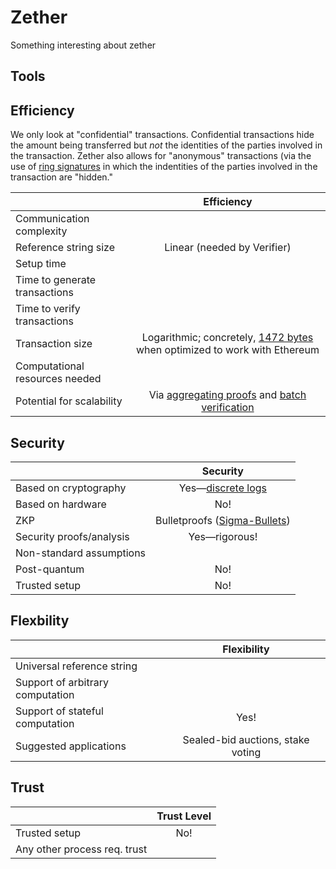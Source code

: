 # Zether

Something interesting about zether

## Tools

## Efficiency

We only look at "confidential" transactions. Confidential transactions hide the amount being transferred but *not* the identities of the parties involved in the transaction. Zether also allows for "anonymous" transactions (via the use of [ring signatures](https://en.wikipedia.org/wiki/Ring_signature) in which the indentities of the parties involved in the transaction are "hidden."

|                           |           Efficiency         |
| ------------------------- | :--------------------------: |
| Communication complexity  |                              |
| Reference string size     |               Linear (needed by Verifier)               |
| Setup time                |                              |
| Time to generate transactions |                             |
| Time to verify transactions   |                             |
| Transaction size          |            Logarithmic; concretely, [1472 bytes](https://eprint.iacr.org/2019/191.pdf) when optimized to work with Ethereum                  |
| Computational resources needed |                            |
| Potential for scalability      |         Via [aggregating proofs](https://eprint.iacr.org/2017/1066.pdf) and [batch verification](https://eprint.iacr.org/2017/1066.pdf)                   |

## Security

|                           | Security                  |
| ------------------------- | :--------------------------: |
| Based on cryptography                 |       Yes&mdash;[discrete logs](https://en.wikipedia.org/wiki/Discrete_logarithm)                    |
| Based on hardware                 |            No!                  |
| ZKP                       |        Bulletproofs ([Sigma-Bullets](https://eprint.iacr.org/2019/191.pdf)) |
| Security proofs/analysis                  |         Yes&mdash;rigorous!                     |
| Non-standard assumptions                 |                              |
| Post-quantum               |                No!              |
| Trusted setup                |              No!                |

## Flexbility

|                           | Flexibility                 |
| ------------------------- | :--------------------------: |
| Universal reference string                 |                              |
| Support of arbitrary computation                |                            |
| Support of stateful computation                 |     Yes!                      |
| Suggested applications                 |    Sealed-bid auctions, stake voting                          |


## Trust

|                           | Trust Level                  |
| ------------------------- | :--------------------------: |
| Trusted setup               |            No!                  |
| Any other process req. trust               |                              |
